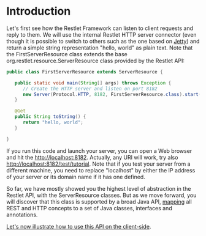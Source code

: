 # Introduction

Let's first see how the Restlet Framework can listen to client requests
and reply to them. We will use the internal Restlet HTTP server
connector (even though it is possible to switch to others such as the
one based on
[Jetty](../../extensions/jetty/overview "Eclipse Jetty extension"))
and return a simple string representation "hello, world" as plain text.
Note that the FirstServerResource class extends the base
org.restlet.resource.ServerResource class provided by the Restlet API:

```java
public class FirstServerResource extends ServerResource {  

   public static void main(String[] args) throws Exception {  
      // Create the HTTP server and listen on port 8182  
      new Server(Protocol.HTTP, 8182, FirstServerResource.class).start();  
   }

   @Get  
   public String toString() {  
      return "hello, world";  
   }

}  
```

If you run this code and launch your server, you can open a Web browser
and hit the
[http://localhost:8182](http://localhost:8182/).
Actually, any URI will work, try also
[http://localhost:8182/test/tutorial](http://localhost:8182/test/tutorial).
Note that if you test your server from a different machine, you need to
replace "localhost" by either the IP address of your server or its
domain name if it has one defined.

So far, we have mostly showed you the highest level of abstraction in
the Restlet API, with the ServerResource classes. But as we move
forward, you will discover that this class is supported by a broad Java
API,
[mapping](../../core/http-headers-mapping "Mapping HTTP headers")
all REST and HTTP concepts to a set of Java classes, interfaces and
annotations.

[Let's now illustrate how to use this API on the client-side](./first-client "First client").
